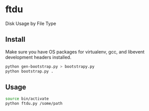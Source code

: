 ftdu
====

Disk Usage by File Type

Install
-------

Make sure you have OS packages for virtualenv, gcc, and libevent development headers installed.

```bash
python gen-bootstrap.py > bootstrapy.py
python bootstrap.py .
```

Usage
-----

```bash
source bin/activate
python ftdu.py /some/path
```
